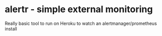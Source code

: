 # alertr - simple external monitoring

Really basic tool to run on Heroku to watch an alertmanager/prometheus install